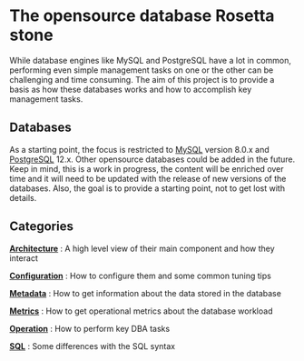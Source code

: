 # The opensource database Rosetta stone

While database engines like MySQL and PostgreSQL have a lot in common, performing even simple management tasks on one or the other can be challenging and time consuming.  The aim of this project is to provide a basis as how these databases works and how to accomplish key management tasks.

## Databases

As a starting point, the focus is restricted to [MySQL](https://dev.mysql.com/) version 8.0.x and [PostgreSQL](https://postgresql.org) 12.x. Other opensource databases could be added in the future.  Keep in mind, this is a work in progress, the content will be enriched over time and it will need to be updated with the release of new versions of the databases.  Also, the goal is to provide a starting point, not to get lost with details.

## Categories

**[Architecture](Architecture/Architecture.md)**
: A high level view of their main component and how they interact

**[Configuration](Configuration/Configuration.md)**
: How to configure them and some common tuning tips

**[Metadata](Metadata/Metadata.md)**
: How to get information about the data stored in the database

**[Metrics](Metrics/Metrics.md)**
: How to get operational metrics about the database workload

**[Operation](Operation/Operation.md)**
: How to perform key DBA tasks 

**[SQL](SQL/SQL.md)**
: Some differences with the SQL syntax





